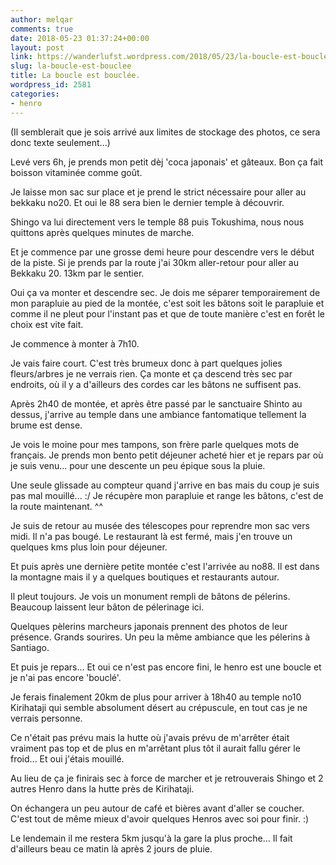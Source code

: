 ```yaml
---
author: melqar
comments: true
date: 2018-05-23 01:37:24+00:00
layout: post
link: https://wanderlufst.wordpress.com/2018/05/23/la-boucle-est-bouclee/
slug: la-boucle-est-bouclee
title: La boucle est bouclée.
wordpress_id: 2581
categories:
- henro
---
```


(Il semblerait que je sois arrivé aux limites de stockage des photos, ce sera donc texte seulement...)

Levé vers 6h, je prends mon petit dèj 'coca japonais' et gâteaux. Bon ça fait boisson vitaminée comme goût.

Je laisse mon sac sur place et je prend le strict nécessaire pour aller au bekkaku no20. Et oui le 88 sera bien le dernier temple à découvrir.

Shingo va lui directement vers le temple 88 puis Tokushima, nous nous quittons après quelques minutes de marche.

Et je commence par une grosse demi heure pour descendre vers le début de la piste. Si je prends par la route j'ai 30km aller-retour pour aller au Bekkaku 20. 13km par le sentier.

Oui ça va monter et descendre sec. Je dois me séparer temporairement de mon parapluie au pied de la montée, c'est soit les bâtons soit le parapluie et comme il ne pleut pour l'instant pas et que de toute manière c'est en forêt le choix est vite fait.

Je commence à monter à 7h10.

Je vais faire court. C'est très brumeux donc à part quelques jolies fleurs/arbres je ne verrais rien. Ça monte et ça descend très sec par endroits, où il y a d'ailleurs des cordes car les bâtons ne suffisent pas.

Après 2h40 de montée, et après être passé par le sanctuaire Shinto au dessus, j'arrive au temple dans une ambiance fantomatique tellement la brume est dense.

Je vois le moine pour mes tampons, son frère parle quelques mots de français. Je prends mon bento petit déjeuner acheté hier et je repars par où je suis venu... pour une descente un peu épique sous la pluie.

Une seule glissade au compteur quand j'arrive en bas mais du coup je suis pas mal mouillé... :/ Je récupère mon parapluie et range les bâtons, c'est de la route maintenant. ^^

Je suis de retour au musée des télescopes pour reprendre mon sac vers midi. Il n'a pas bougé. Le restaurant là est fermé, mais j'en trouve un quelques kms plus loin pour déjeuner.

Et puis après une dernière petite montée c'est l'arrivée au no88. Il est dans la montagne mais il y a quelques boutiques et restaurants autour.

Il pleut toujours. Je vois un monument rempli de bâtons de pélerins. Beaucoup laissent leur bâton de pélerinage ici.

Quelques pèlerins marcheurs japonais prennent des photos de leur présence. Grands sourires. Un peu la même ambiance que les pélerins à Santiago.

Et puis je repars... Et oui ce n'est pas encore fini, le henro est une boucle et je n'ai pas encore 'bouclé'.

Je ferais finalement 20km de plus pour arriver à 18h40 au temple no10 Kirihataji qui semble absolument désert au crépuscule, en tout cas je ne verrais personne.

Ce n'était pas prévu mais la hutte où j'avais prévu de m'arrêter était vraiment pas top et de plus en m'arrêtant plus tôt il aurait fallu gérer le froid... Et oui j'étais mouillé.

Au lieu de ça je finirais sec à force de marcher et je retrouverais Shingo et 2 autres Henro dans la hutte près de Kirihataji.

On échangera un peu autour de café et bières avant d'aller se coucher. C'est tout de même mieux d'avoir quelques Henros avec soi pour finir. :)

Le lendemain il me restera 5km jusqu'à la gare la plus proche... Il fait d'ailleurs beau ce matin là après 2 jours de pluie.
